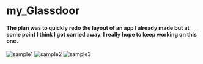 # my_Glassdoor


#### The plan was to quickly redo the layout of an app I already made but at some point I think I got carried away. I really hope to keep working on this one.

![sample1](https://user-images.githubusercontent.com/18251657/42788924-64ac9f88-8930-11e8-9481-e5a756ec2fe2.png)
![sample2](https://user-images.githubusercontent.com/18251657/42788925-64bafb14-8930-11e8-9dce-569a02e5e256.png)
![sample3](https://user-images.githubusercontent.com/18251657/42788926-64cabd1a-8930-11e8-8984-aa093b2a63a6.png)